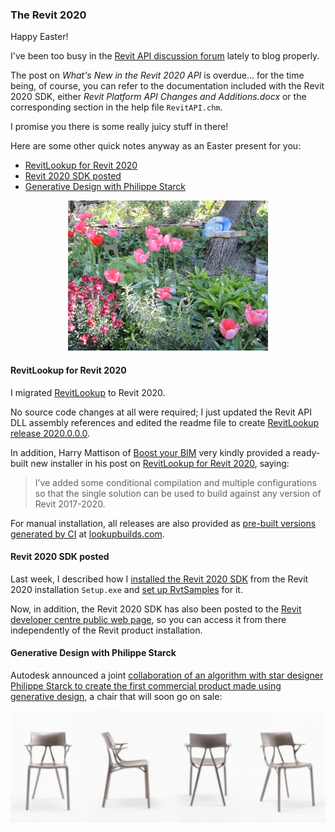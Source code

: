 <head>
<meta http-equiv="Content-Type" content="text/html; charset=utf-8">
<link rel="stylesheet" type="text/css" href="bc.css">
<script src="https://cdn.rawgit.com/google/code-prettify/master/loader/run_prettify.js" type="text/javascript"></script>
</head>

<!---

- The Revit 2020 SDK is posted on the ADN public page and below is the live link:
  https://www.autodesk.com/developer-network/platform-technologies/revit

- This is the first commercial product made using generative design
  Philippe Starck collaborated with an algorithm to design this chair, which will go on sale soon.
  https://www.fastcompany.com/90334218/this-is-the-first-commercial-product-made-using-generative-design
  /a/doc/revit/tbc/git/a/img/generative_design_chair.gif

- [RevitLookup for 2020](https://boostyourbim.wordpress.com/2019/04/16/revit-lookup-for-revit-2020)
  [installer for Revit 2017-2020](https://drive.google.com/open?id=1lnhx9ngyTZHi-hMMby-4a5K8NyWIFtV5)
  


twitter:

in the #RevitAPI @AutodeskForge @AutodeskRevit #bim #DynamoBim #ForgeDevCon 

&ndash; 
...

linkedin:



-->

### The Revit 2020 

Happy Easter!

I've been too busy in
the [Revit API discussion forum](http://forums.autodesk.com/t5/revit-api-forum/bd-p/160) lately to
blog properly.

The post on *What's New in the Revit 2020 API* is overdue... for the time being, of course, you can refer to the documentation included with the Revit 2020 SDK, either *Revit Platform API Changes and Additions.docx* or the corresponding section in the help file `RevitAPI.chm`.

I promise you there is some really juicy stuff in there!

Here are some other quick notes anyway as an Easter present for you:

- [RevitLookup for Revit 2020](#2) 
- [Revit 2020 SDK posted](#3) 
- [Generative Design with Philippe Starck](#4) 

<center>
<img src="img/easter_tulips_640x480.jpg" alt="Easter tulips" width="320">
</center>


#### <a name="2"></a> RevitLookup for Revit 2020

I migrated [RevitLookup](https://github.com/jeremytammik/RevitLookup) to Revit 2020.

No source code changes at all were required; I just updated the Revit API DLL assembly references and edited the readme file to
create [RevitLookup release 2020.0.0.0](https://github.com/jeremytammik/RevitLookup/releases/tag/2020.0.0.0).

In addition, Harry Mattison of [Boost your BIM](https://boostyourbim.wordpress.com) very
kindly provided a ready-built new installer in his post
on [RevitLookup for Revit 2020](https://boostyourbim.wordpress.com/2019/04/16/revit-lookup-for-revit-2020), saying:

> I’ve added some conditional compilation and multiple configurations so that the single solution can be used to build against any version of Revit 2017-2020.

For manual installation, all releases are also provided as [pre-built versions generated by CI](https://github.com/jeremytammik/RevitLookup#-builds)
at [lookupbuilds.com](https://lookupbuilds.com).


#### <a name="3"></a> Revit 2020 SDK posted

Last week, I described how
I [installed the Revit 2020 SDK](https://thebuildingcoder.typepad.com/blog/2019/04/the-revit-2020-fcs-api-and-sdk.html) from
the Revit 2020 installation `Setup.exe`
and [set up RvtSamples](https://thebuildingcoder.typepad.com/blog/2019/04/the-revit-2020-fcs-api-and-sdk.html#8) for it.

Now, in addition, the Revit 2020 SDK has also been posted to
the [Revit developer centre public web page](https://www.autodesk.com/developer-network/platform-technologies/revit),
so you can access it from there independently of the Revit product installation.


#### <a name="4"></a> Generative Design with Philippe Starck

Autodesk announced a
joint [collaboration of an algorithm with star designer Philippe Starck to create the first commercial product made using generative design](https://www.fastcompany.com/90334218/this-is-the-first-commercial-product-made-using-generative-design),
a chair that will soon go on sale:

<center>
<img src="img/generative_design_chair.png" alt="Generative design of a chair" width="590">
</center>

